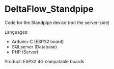 # DeltaFlow_Standpipe
Code for the Standpipe device (not the server-side)

Languages: 
  - Arduino-C (ESP32 board)
  - SQLserver (Database)
  - PHP (Server)

Product: ESP32 4G compatable boards
